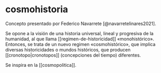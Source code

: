 # cosmohistoria
Concepto presentado por Federico Navarrete [@navarretelinares2021].

Se opone a la visión de una historia universal, lineal y progresiva de la humanidad, al que llama [[regimen-de-historicidad]] «monohistórico». Entonces, se trata de un nuevo regimen «cosmohistórico», que implica diversas historicidades o mundos históricos, que producen [[cronotopo|cronotopos]] (concepciones del tiempo) diferentes.

Se inspira en la [[cosmopolitica]].
